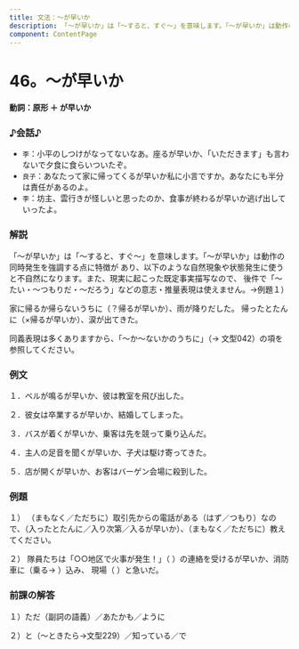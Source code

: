 ```yaml
---
title: 文法：～が早いか
description: 「～が早いか」は「～すると、すぐ～」を意味します。「～が早いか」は動作の同時発生を強調する点に特徴が あり、以下のような自然現象や状態発生に使うと不自然になります。また、現実に起こった既定事実描写なので、 後件で「～たい・～つもりだ・～だろう」などの意志・推量表現は使えません。→例題１）
component: ContentPage
---
```



# 46。～が早いか
#### 動詞：原形 ＋ が早いか
### ♪会話♪
- `李`：小平のしつけがなってないなあ。座るが早いか、「いただきます」も言わないで夕食に食らいついたぞ。
- `良子`：あなたって家に帰ってくるが早いか私に小言ですか。あなたにも半分は責任があるのよ。
- `李`：坊主、雲行きが怪しいと思ったのか、食事が終わるが早いか逃げ出していったよ。
### 解説
「～が早いか」は「～すると、すぐ～」を意味します。「～が早いか」は動作の同時発生を強調する点に特徴が あり、以下のような自然現象や状態発生に使うと不自然になります。また、現実に起こった既定事実描写なので、 後件で「～たい・～つもりだ・～だろう」などの意志・推量表現は使えません。→例題１）

家に帰るか帰らないうちに（？帰るが早いか）、雨が降りだした。 帰ったとたんに（×帰るが早いか）、涙が出てきた。

同義表現は多くありますから、「～か～ないかのうちに」（→ 文型042）の項を参照してください。
### 例文
１．ベルが鳴るが早いか、彼は教室を飛び出した。

２．彼女は卒業するが早いか、結婚してしまった。

３．バスが着くが早いか、乗客は先を競って乗り込んだ。

４．主人の足音を聞くが早いか、子犬は駆け寄ってきた。

５．店が開くが早いか、お客はバーゲン会場に殺到した。
### 例題
１） （まもなく／ただちに）取引先からの電話がある（はず／つもり）なので、（入ったとたんに／入り次第／入るが早いか）、（まもなく／ただちに）教えてください。

２） 隊員たちは「○○地区で火事が発生！」（ ）の連絡を受けるが早いか、消防車に（乗る→ ）込み、 現場（ ）と急いだ。
### 前課の解答
１）ただ（副詞の語義）／あたかも／ように

２）と（～ときたら→文型229）／知っている／で
